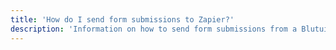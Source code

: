 ```yaml
---
title: 'How do I send form submissions to Zapier?'
description: 'Information on how to send form submissions from a Blutui project to Zapier.'
---
```

